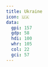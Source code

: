 ```yaml
---
title: Ukraine
icon: 🇺🇦
data:
  gpi: 157
  gdp: 58
  hdi: 100
  whr: 105
  col: 22
  gci: 57
---
```

